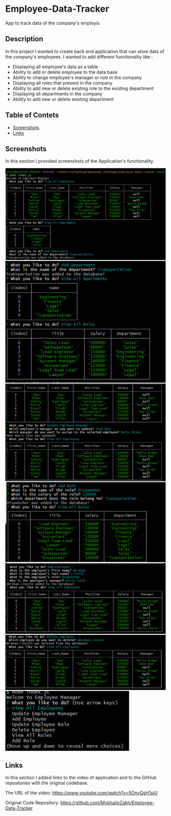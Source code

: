# Employee-Data-Tracker

App to track data of the company's employis

## Description

In this project I wanted to create back end application that can store data of the company's employees. I wanted to add different functionality like :
- Displaying all employee's data as a table
- Ability to add or delete employee to the data base
- Ability to change employee's manager or role in the company
- Displaying all roles that present in the company
- Ability to add new or delete existing role to the existing department
- Displaying all departments in the company
- Ability to add new or delete existing department 

## Table of Contets

- [Screenshots](#screenshots)
- [Links](#links)

## Screenshots

In this section I provided screenshots of the  Application's functionality.

![alt text](assets/images/screenshot1.jpg "First Screenshot")
![alt text](assets/images/screenshot2.jpg "Second Screenshot")
![alt text](assets/images/screenshot4.jpg "Fourth Screenshot")
![alt text](assets/images/screenshot3.jpg "Third Screenshot")
![alt text](assets/images/screenshot5.jpg "Fifth Screenshot")
![alt text](assets/images/screenshot6.jpg "Sixth Screenshot")
![alt text](assets/images/screenshot7.jpg "Seventh Screenshot")

## Links

In this section I added links to the video of application and to the GitHub repositories with the original codebase.

The URL of the video:
    https://www.youtube.com/watch?v=5OnyQsH1sjU

Original Code Repository:
    https://github.com/MykhailoZakh/Employee-Data-Tracker